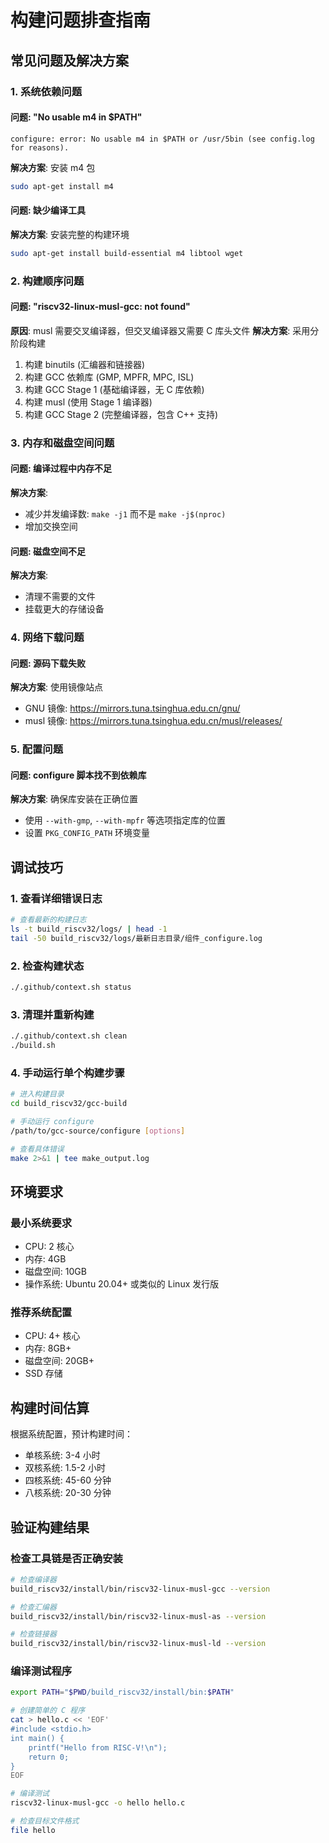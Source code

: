 # 构建问题排查指南

## 常见问题及解决方案

### 1. 系统依赖问题

#### 问题: "No usable m4 in $PATH"
```
configure: error: No usable m4 in $PATH or /usr/5bin (see config.log for reasons).
```
**解决方案**: 安装 m4 包
```bash
sudo apt-get install m4
```

#### 问题: 缺少编译工具
**解决方案**: 安装完整的构建环境
```bash
sudo apt-get install build-essential m4 libtool wget
```

### 2. 构建顺序问题

#### 问题: "riscv32-linux-musl-gcc: not found"
**原因**: musl 需要交叉编译器，但交叉编译器又需要 C 库头文件
**解决方案**: 采用分阶段构建
1. 构建 binutils (汇编器和链接器)
2. 构建 GCC 依赖库 (GMP, MPFR, MPC, ISL)
3. 构建 GCC Stage 1 (基础编译器，无 C 库依赖)
4. 构建 musl (使用 Stage 1 编译器)
5. 构建 GCC Stage 2 (完整编译器，包含 C++ 支持)

### 3. 内存和磁盘空间问题

#### 问题: 编译过程中内存不足
**解决方案**: 
- 减少并发编译数: `make -j1` 而不是 `make -j$(nproc)`
- 增加交换空间

#### 问题: 磁盘空间不足
**解决方案**: 
- 清理不需要的文件
- 挂载更大的存储设备

### 4. 网络下载问题

#### 问题: 源码下载失败
**解决方案**: 使用镜像站点
- GNU 镜像: https://mirrors.tuna.tsinghua.edu.cn/gnu/
- musl 镜像: https://mirrors.tuna.tsinghua.edu.cn/musl/releases/

### 5. 配置问题

#### 问题: configure 脚本找不到依赖库
**解决方案**: 确保库安装在正确位置
- 使用 `--with-gmp`, `--with-mpfr` 等选项指定库的位置
- 设置 `PKG_CONFIG_PATH` 环境变量

## 调试技巧

### 1. 查看详细错误日志
```bash
# 查看最新的构建日志
ls -t build_riscv32/logs/ | head -1
tail -50 build_riscv32/logs/最新日志目录/组件_configure.log
```

### 2. 检查构建状态
```bash
./.github/context.sh status
```

### 3. 清理并重新构建
```bash
./.github/context.sh clean
./build.sh
```

### 4. 手动运行单个构建步骤
```bash
# 进入构建目录
cd build_riscv32/gcc-build

# 手动运行 configure
/path/to/gcc-source/configure [options]

# 查看具体错误
make 2>&1 | tee make_output.log
```

## 环境要求

### 最小系统要求
- CPU: 2 核心
- 内存: 4GB
- 磁盘空间: 10GB
- 操作系统: Ubuntu 20.04+ 或类似的 Linux 发行版

### 推荐系统配置
- CPU: 4+ 核心
- 内存: 8GB+
- 磁盘空间: 20GB+
- SSD 存储

## 构建时间估算

根据系统配置，预计构建时间：
- 单核系统: 3-4 小时
- 双核系统: 1.5-2 小时
- 四核系统: 45-60 分钟
- 八核系统: 20-30 分钟

## 验证构建结果

### 检查工具链是否正确安装
```bash
# 检查编译器
build_riscv32/install/bin/riscv32-linux-musl-gcc --version

# 检查汇编器
build_riscv32/install/bin/riscv32-linux-musl-as --version

# 检查链接器
build_riscv32/install/bin/riscv32-linux-musl-ld --version
```

### 编译测试程序
```bash
export PATH="$PWD/build_riscv32/install/bin:$PATH"

# 创建简单的 C 程序
cat > hello.c << 'EOF'
#include <stdio.h>
int main() {
    printf("Hello from RISC-V!\n");
    return 0;
}
EOF

# 编译测试
riscv32-linux-musl-gcc -o hello hello.c

# 检查目标文件格式
file hello
```
